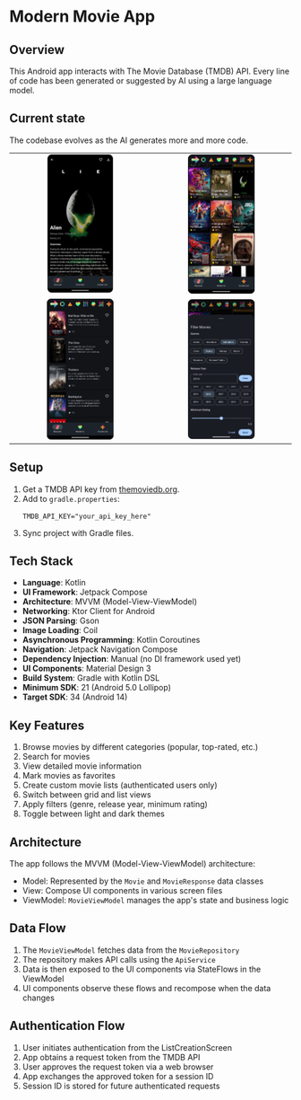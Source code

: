 # Modern Movie App

## Overview

This Android app interacts with The Movie Database (TMDB) API. Every line of code has been generated
or suggested by AI using a large language model.

## Current state

The codebase evolves as the AI generates more and more code.

<table>
  <tr>
    <td style="text-align: center;"><img src="docs/assets/p1.png" alt="Detail Screen" style="width: 50%;"></td>
    <td style="text-align: center;"><img src="docs/assets/p2.png" alt="Grid View List Screen" style="width: 50%;"></td>
  </tr>
  <tr>
    <td style="text-align: center;"><img src="docs/assets/p3.png" alt="Simple View List Screen" style="width: 50%;"></td>
    <td style="text-align: center;"><img src="docs/assets/p4.png" alt="Filter Bottom Sheet" style="width: 50%;"></td>
  </tr>
</table>

## Setup

1. Get a TMDB API key from [themoviedb.org](https://www.themoviedb.org/).
2. Add to `gradle.properties`:
   ```
   TMDB_API_KEY="your_api_key_here"
   ```
3. Sync project with Gradle files.

## Tech Stack

- **Language**: Kotlin
- **UI Framework**: Jetpack Compose
- **Architecture**: MVVM (Model-View-ViewModel)
- **Networking**: Ktor Client for Android
- **JSON Parsing**: Gson
- **Image Loading**: Coil
- **Asynchronous Programming**: Kotlin Coroutines
- **Navigation**: Jetpack Navigation Compose
- **Dependency Injection**: Manual (no DI framework used yet)
- **UI Components**: Material Design 3
- **Build System**: Gradle with Kotlin DSL
- **Minimum SDK**: 21 (Android 5.0 Lollipop)
- **Target SDK**: 34 (Android 14)

## Key Features

1. Browse movies by different categories (popular, top-rated, etc.)
2. Search for movies
3. View detailed movie information
4. Mark movies as favorites
5. Create custom movie lists (authenticated users only)
6. Switch between grid and list views
7. Apply filters (genre, release year, minimum rating)
8. Toggle between light and dark themes

## Architecture

The app follows the MVVM (Model-View-ViewModel) architecture:

- Model: Represented by the `Movie` and `MovieResponse` data classes
- View: Compose UI components in various screen files
- ViewModel: `MovieViewModel` manages the app's state and business logic

## Data Flow

1. The `MovieViewModel` fetches data from the `MovieRepository`
2. The repository makes API calls using the `ApiService`
3. Data is then exposed to the UI components via StateFlows in the ViewModel
4. UI components observe these flows and recompose when the data changes

## Authentication Flow

1. User initiates authentication from the ListCreationScreen
2. App obtains a request token from the TMDB API
3. User approves the request token via a web browser
4. App exchanges the approved token for a session ID
5. Session ID is stored for future authenticated requests

